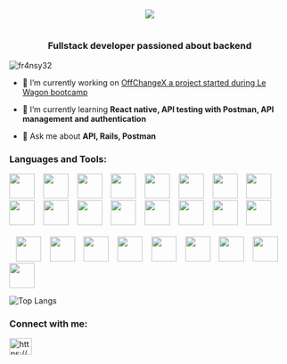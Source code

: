 <h1 align="center"><img src="https://capsule-render.vercel.app/api?type=waving&color=gradient&height=150&section=header&text=Hello%👋%I'm%/Andi!&fontSize=50&animation=scaleIn&fontColor=auto" /><h1>
<h3 align="center">Fullstack developer passioned about backend</h3> 

<p align="left"> <img src="https://komarev.com/ghpvc/?username=fr4nsy32&label=Profile%20views&color=0e75b6&style=flat" alt="fr4nsy32" /> </p>

- 🔭 I’m currently working on [OffChangeX a project started during Le Wagon bootcamp](https://github.com/Fr4nsy32/off-change-x)

- 🌱 I’m currently learning **React native, API testing with Postman, API management and authentication**

- 💬 Ask me about **API, Rails, Postman**


<h3 align="left">Languages and Tools:</h3>


<p align="left"><img src="https://cdn.jsdelivr.net/gh/devicons/devicon/icons/firefox/firefox-original.svg" width="45" height="45"/>
  &nbsp;&nbsp;&nbsp;<img src="https://cdn.jsdelivr.net/gh/devicons/devicon/icons/bootstrap/bootstrap-original-wordmark.svg" width="45" height="45"/>
  &nbsp;&nbsp;&nbsp;<img src="https://cdn.jsdelivr.net/gh/devicons/devicon/icons/rails/rails-plain-wordmark.svg" width="45" height="45"/>
  &nbsp;&nbsp;&nbsp;<img src="https://cdn.jsdelivr.net/gh/devicons/devicon/icons/git/git-original.svg" width="45" height="45"/>
  &nbsp;&nbsp;&nbsp;<img src="https://cdn.jsdelivr.net/gh/devicons/devicon/icons/heroku/heroku-original-wordmark.svg" width="45" height="45"/>
  &nbsp;&nbsp;&nbsp;<img src="https://cdn.jsdelivr.net/gh/devicons/devicon/icons/javascript/javascript-original.svg" width="45" height="45"/>
  &nbsp;&nbsp;&nbsp;<img src="https://cdn.jsdelivr.net/gh/devicons/devicon/icons/postgresql/postgresql-original.svg" width="45" height="45"/>
  &nbsp;&nbsp;&nbsp;<img src="https://cdn.jsdelivr.net/gh/devicons/devicon/icons/ruby/ruby-original.svg" width="45" height="45"/>
  &nbsp;&nbsp;&nbsp;<img src="https://cdn.jsdelivr.net/gh/devicons/devicon/icons/html5/html5-original.svg" width="45" height="45"/>
  &nbsp;&nbsp;&nbsp;<img src="https://cdn.jsdelivr.net/gh/devicons/devicon/icons/css3/css3-original.svg" width="45" height="45"/>
  &nbsp;&nbsp;&nbsp;<img src="https://cdn.jsdelivr.net/gh/devicons/devicon/icons/figma/figma-original.svg" width="45" height="45"/>
  &nbsp;&nbsp;&nbsp;<img src="https://www.vectorlogo.zone/logos/getpostman/getpostman-icon.svg" width="45" height="45"/>
  &nbsp;&nbsp;&nbsp;<img src="https://cdn.jsdelivr.net/gh/devicons/devicon/icons/react/react-original.svg" width="45" height="45"/>
  &nbsp;&nbsp;&nbsp;<img src="https://cdn.jsdelivr.net/gh/devicons/devicon/icons/nodejs/nodejs-original-wordmark.svg" width="45" height="45"/>
  &nbsp;&nbsp;&nbsp;<img src="https://cdn.jsdelivr.net/gh/devicons/devicon/icons/webpack/webpack-original.svg" width="45" height="45"/>
  &nbsp;&nbsp;&nbsp;<img src="https://cdn.jsdelivr.net/gh/devicons/devicon/icons/sqlite/sqlite-original.svg" width="45" height="45"/>
  <br>
  <br>
  &nbsp;&nbsp;&nbsp;<img src="https://cdn.jsdelivr.net/gh/devicons/devicon/icons/sass/sass-original.svg" width="45" height="45"/>
  &nbsp;&nbsp;&nbsp;<img src="https://cdn.jsdelivr.net/gh/devicons/devicon/icons/linux/linux-original.svg" width="45" height="45"/>
  &nbsp;&nbsp;&nbsp;<img src="https://cdn.jsdelivr.net/gh/devicons/devicon/icons/redis/redis-original-wordmark.svg" width="45" height="45"/>
  &nbsp;&nbsp;&nbsp;<img src="https://www.chartjs.org/media/logo-title.svg" width="45" height="45"/>
  &nbsp;&nbsp;&nbsp;<img src="https://cdn.jsdelivr.net/gh/devicons/devicon/icons/mysql/mysql-original-wordmark.svg" width="45" height="45"/>
  &nbsp;&nbsp;&nbsp;<img src="https://cdn.jsdelivr.net/gh/devicons/devicon/icons/trello/trello-plain.svg" width="45" height="45"/>
  &nbsp;&nbsp;&nbsp;<img src="https://cdn.jsdelivr.net/gh/devicons/devicon/icons/vscode/vscode-original.svg" width="45" height="45"/>
  &nbsp;&nbsp;&nbsp;<img src="https://cdn.jsdelivr.net/gh/devicons/devicon/icons/ubuntu/ubuntu-plain.svg" width="45" height="45"/>
  &nbsp;&nbsp;&nbsp;<img src="https://cdn.jsdelivr.net/gh/devicons/devicon/icons/chrome/chrome-original.svg" width="45" height="45"/></p>

![Top Langs](https://github-readme-stats.vercel.app/api/top-langs/?username=fr4nsy32&layout=compact&theme=radical)

<h3 align="left">Connect with me:</h3>
<p align="left">
<a href="https://linkedin.com/in/https://www.linkedin.com/in/andi-sina/" target="blank"><img align="center" src="https://raw.githubusercontent.com/rahuldkjain/github-profile-readme-generator/master/src/images/icons/Social/linked-in-alt.svg" alt="https://www.linkedin.com/in/andi-sina/" height="30" width="40" /></a>
</p>
<!--
**Fr4nsy32/fr4nsy32** is a ✨ _special_ ✨ repository because its `README.md` (this file) appears on your GitHub profile.

Here are some ideas to get you started:

- 🔭 I’m currently working on ...
- 🌱 I’m currently learning ...
- 👯 I’m looking to collaborate on ...
- 🤔 I’m looking for help with ...
- 💬 Ask me about ...
- 📫 How to reach me: ...
- 😄 Pronouns: ...
- ⚡ Fun fact: ...
-->
